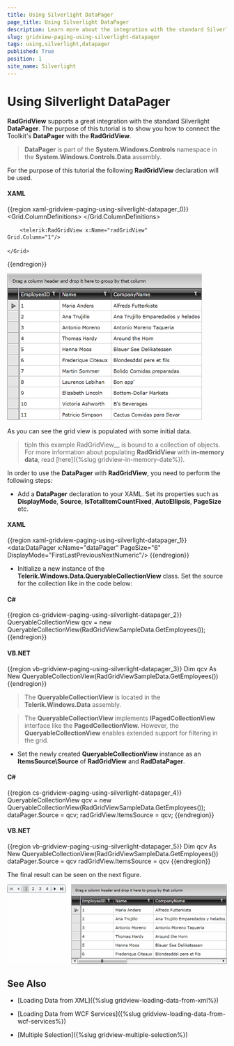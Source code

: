 ```yaml
---
title: Using Silverlight DataPager
page_title: Using Silverlight DataPager
description: Learn more about the integration with the standard Silverlight DataPager supported by RadGridView - Telerik's {{ site.framework_name }} DataGrid. 
slug: gridview-paging-using-silverlight-datapager
tags: using,silverlight,datapager
published: True
position: 1
site_name: Silverlight
---
```


# Using Silverlight DataPager

__RadGridView__ supports a great integration with the standard Silverlight __DataPager__. The purpose of this tutorial is to show you how to connect the Toolkit's __DataPager__ with the __RadGridView__.

>__DataPager__ is part of the __System.Windows.Controls__ namespace in the __System.Windows.Controls.Data__ assembly.

For the purpose of this tutorial the following __RadGridView__ declaration will be used.

#### __XAML__

{{region xaml-gridview-paging-using-silverlight-datapager_0}}
	<Grid x:Name="LayoutRoot" Background="White">
	    <Grid.ColumnDefinitions>
	        <ColumnDefinition Width="Auto"/>
	        <ColumnDefinition Width="*" />
	    </Grid.ColumnDefinitions>
	
	    <telerik:RadGridView x:Name="radGridView"
	Grid.Column="1"/>
	
	</Grid>
{{endregion}}

![](images/RadGridView_Paging_DataPager_010.png)

As you can see the grid view is populated with some initial data.

>tipIn this example RadGridView__ is bound to a collection of objects. For more information about populating __RadGridView__ with __in-memory data__, read [here]({%slug gridview-in-memory-date%}).

In order to use the __DataPager__ with __RadGridView__, you need to perform the following steps:

* Add a __DataPager__ declaration to your XAML. Set its properties such as __DisplayMode__, __Source__, __IsTotalItemCountFixed__, __AutoEllipsis__, __PageSize__ etc.

#### __XAML__

{{region xaml-gridview-paging-using-silverlight-datapager_1}}
	<data:DataPager x:Name="dataPager" PageSize="6" DisplayMode="FirstLastPreviousNextNumeric"/>
{{endregion}}

* Initialize a new instance of the __Telerik.Windows.Data.QueryableCollectionView__ class. Set the source for the collection like in the code below:

#### __C#__

{{region cs-gridview-paging-using-silverlight-datapager_2}}
	QueryableCollectionView qcv = new QueryableCollectionView(RadGridViewSampleData.GetEmployees());
{{endregion}}

#### __VB.NET__

{{region vb-gridview-paging-using-silverlight-datapager_3}}
	Dim qcv As New QueryableCollectionView(RadGridViewSampleData.GetEmployees())
{{endregion}}

>The __QueryableCollectionView__ is located in the __Telerik.Windows.Data__ assembly.

>The __QueryableCollectionView__ implements __IPagedCollectionView__ interface like the __PagedCollectionView.__ However, the __QueryableCollectionView__ enables extended support for filtering in the grid.

* Set the newly created __QueryableCollectionView__ instance as an __ItemsSource\Source__ of __RadGridView__ and __RadDataPager__.

#### __C#__

{{region cs-gridview-paging-using-silverlight-datapager_4}}
	QueryableCollectionView qcv = new QueryableCollectionView(RadGridViewSampleData.GetEmployees());
	dataPager.Source = qcv;
	radGridView.ItemsSource = qcv;
{{endregion}}

#### __VB.NET__

{{region vb-gridview-paging-using-silverlight-datapager_5}}
	Dim qcv As New QueryableCollectionView(RadGridViewSampleData.GetEmployees())
	dataPager.Source = qcv
	radGridView.ItemsSource = qcv
{{endregion}}

The final result can be seen on the next figure.

![](images/RadGridView_Paging_DataPager_020.png)

## See Also

 * [Loading Data from XML]({%slug gridview-loading-data-from-xml%})

 * [Loading Data from WCF Services]({%slug gridview-loading-data-from-wcf-services%})

 * [Multiple Selection]({%slug gridview-multiple-selection%})
